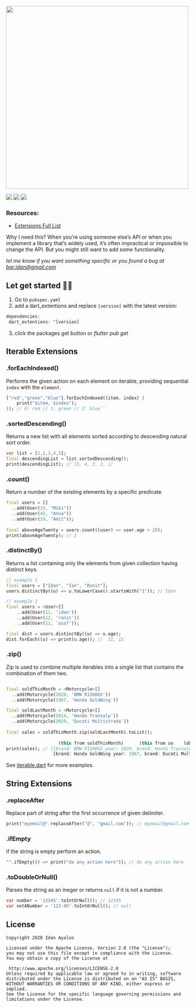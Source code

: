 
<img src="https://raw.githubusercontent.com/leisim/dartx/master/.github/logo.svg?sanitize=true" width="500px">  
  
[![](https://img.shields.io/badge/dart__extensions-v0.0.1-green)](https://github.com/droididan/dart_extentions)  [![](https://img.shields.io/badge/bitrise-pass-green)](https://github.com/droididan/dart_extentions) [![](https://img.shields.io/badge/code%20coverage-80%25-orange)](https://github.com/droididan/dart_extentions)  
  
### Resources:  
- [Extensions Full List](https://github.com/droididan/dart_extentions/blob/master/FEATURELIST.md)  
  
Why I need this? When you’re using someone else’s API or when you implement a library that’s widely used, it’s often impractical or impossible to change the API. But you might still want to add some functionality.  
  
  *let me know if you want something specific or you found a bug at bar.idan@gmail.com*  
## Let get started 💪🏻  
  
1. Go to `pubspec.yaml` 
2. add a dart_extentions and replace `[version]` with the latest version:  
  
```dart  
dependencies:  
 dart_extentions: ^[version]
 ```
  
3. click the packages get button or *flutter pub get*  

  
## Iterable Extensions
### .forEachIndexed()
  Performs the given action on each element on iterable, providing sequential `index` with the `element`.
```dart
["red","green","blue"].forEachIndexed((item, index) { 
	print("$item, $index"); 
}); // 0: red // 1: green // 2: blue```  
```

### .sortedDescending()  
Returns a new list with all elements sorted according to descending natural sort order.
```dart  
var list = [1,2,3,4,5];  
final descendingList = list.sortedDescending();  
print(descendingList); // [5, 4, 3, 2, 1]
```  
  
### .count()  
 Return a number of the existing elements by a specific predicate
```dart  
final users = []  
  ..add(User(33, "Miki"))  
  ..add(User(45, "Anna"))  
  ..add(User(19, "Amit"));  
  
final aboveAgeTwenty = users.count((user) => user.age > 20);  
print(aboveAgeTwenty); // 2
```  
  
### .distinctBy()  
Returns a list containing only the elements from given collection having distinct keys.
```dart  
// example 1
final users = ["Idan", "Ian", "Ronit"];  
users.distinctBy((u) => u.toLowerCase().startsWith("I")); // Idan 

// example 2
final users = <User>[]
	..add(User(11, 'idan'))
	..add(User(12, 'ronit'))
	..add(User(11, 'asaf'));  

final dist = users.distinctBy((u) => u.age);    
dist.forEach((u) => print(u.age)); //  11, 12
```  
  
### .zip()  
Zip is used to combine multiple iterables into a single list that contains  the combination of them two.
```dart  

final soldThisMonth = <Motorcycle>[]  
  ..add(Motorcycle(2020, 'BMW R1200GS'))  
  ..add(Motorcycle(1967, 'Honda GoldWing'))  

final soldLastMonth = <Motorcycle>[]  
  ..add(Motorcycle(2014, 'Honda Transalp'))  
  ..add(Motorcycle(2019, 'Ducati Multistrada'))  
  
final sales = soldThisMonth.zip(soldLastMonth).toList();  
  
				    (this from soldThisMonth)      (this from so	ldLastMonth)
print(sales); // [[brand: BMW R1200GS year: 2020, brand: Honda Transalp year: 2014],
				  [brand: Honda GoldWing year: 1967, brand: Ducati Multistrada year: 2019]]
```  
  See [iterable.dart](https://github.com/droididan/dart_extentions/blob/master/lib/iterable.dart) for more  examples.  
  
## String  Extensions
  
### .replaceAfter
Replace part of string after the first occurrence of given delimiter.
```dart  
print("myemail@".replaceAfter("@", "gmail.com")); // myemail@gmail.com 
```  
  
### .ifEmpty
if the string is empty perform an action.
```dart  
"".ifEmpty(() => print("do any action here")); // do any action here
```  
  
### .toDoubleOrNull()  
Parses the string as an ineger or returns `null` if it is not a number.  
```dart  
var number = '12345'.toIntOrNull(); // 12345  
var notANumber = '123-45'.toIntOrNull(); // null  
```  

  
  
## License  
```  
Copyright 2020 Idan Ayalon
  
Licensed under the Apache License, Version 2.0 (the "License");  
you may not use this file except in compliance with the License.  
You may obtain a copy of the License at  
  
 http://www.apache.org/licenses/LICENSE-2.0  
Unless required by applicable law or agreed to in writing, software  
distributed under the License is distributed on an "AS IS" BASIS,  
WITHOUT WARRANTIES OR CONDITIONS OF ANY KIND, either express or implied.  
See the License for the specific language governing permissions and  
limitations under the License.  
```